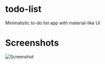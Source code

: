 # todo-list
Minimalistic to-do list app with material-like UI 
# Screenshots
![Screenshot](https://github.com/k1erre/todo-list/blob/main/Screenshot_2023-11-20-00-30-30-244_com.vivaldi.browser.jpg?raw=true)
